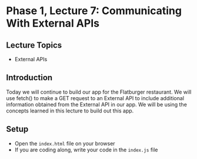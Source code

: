 # Phase 1, Lecture 7: Communicating With External APIs

## Lecture Topics

- External APIs

## Introduction

Today we will continue to build our app for the Flatburger restaurant. We will use fetch() to make a GET request to an External API to include additional information obtained from the External API in our app. We will be using the concepts learned in this lecture to build out this app.

## Setup

- Open the `index.html` file on your browser
- If you are coding along, write your code in the `index.js` file